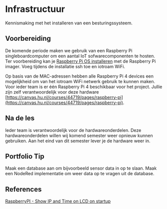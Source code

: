 # Infrastructuur

Kennismaking met het installeren van een besturingssysteem. 

## Voorbereiding

De komende periode maken we gebruik van een Raspberry Pi singleboardcomputer om een aantal IoT sofwarecomponenten te hosten. Ter voorbereiding kan je [Raspberry Pi OS installeren](../../infrastructuur/OS/Raspberry-Pi-OS/README.md) met de Raspberry Pi imager. Voeg tijdens de installatie ssh toe en iotroam WiFi.

Op basis van de MAC-adressen hebben alle Raspberry Pi 4 devices een mogelijkheid om van het iotroam WiFi netwerk gebruik te kunnen maken. Voor ieder team is er één Raspberry Pi 4 beschikbaar voor het project. Jullie zijn zelf verantwoordelijk voor deze hardware [https://canvas.hu.nl/courses/44719/pages/raspberry-pi](https://canvas.hu.nl/courses/44719/pages/raspberry-pi).

## Na de les

Ieder team is verantwoordelijk voor de hardwareonderdelen. Deze hardwareonderdelen willen wij komend semester weer opnieuw kunnen gebruiken. Aan het eind van dit semester lever je de hardware weer in.

## Portfolio Tip

Maak een database aan om bijvoorbeeld sensor data in op te slaan. Maak een NodeRed implementatie om weer data op te vragen uit de database. 

## References

[RaspberryPI - Show IP and Time on LCD on startup](https://github.com/RickMageddon/RaspberryPI-LCD-IPonStartup)